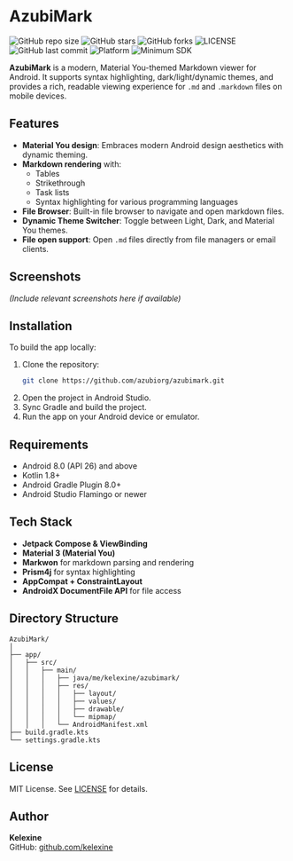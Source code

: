 # AzubiMark

![GitHub repo size](https://img.shields.io/github/repo-size/azubiorg/azubimark)
![GitHub stars](https://img.shields.io/github/stars/azubiorg/azubimark?style=social)
![GitHub forks](https://img.shields.io/github/forks/azubiorg/azubimark?style=social)
![LICENSE](https://img.shields.io/github/license/azubiorg/azubimark)
![GitHub last commit](https://img.shields.io/github/last-commit/azubiorg/azubimark)
![Platform](https://img.shields.io/badge/platform-Android-green)
![Minimum SDK](https://img.shields.io/badge/minSDK-26-blue)

**AzubiMark** is a modern, Material You-themed Markdown viewer for Android. It supports syntax highlighting, dark/light/dynamic themes, and provides a rich, readable viewing experience for `.md` and `.markdown` files on mobile devices.

## Features

- **Material You design**: Embraces modern Android design aesthetics with dynamic theming.
- **Markdown rendering** with:
  - Tables
  - Strikethrough
  - Task lists
  - Syntax highlighting for various programming languages
- **File Browser**: Built-in file browser to navigate and open markdown files.
- **Dynamic Theme Switcher**: Toggle between Light, Dark, and Material You themes.
- **File open support**: Open `.md` files directly from file managers or email clients.

## Screenshots

*(Include relevant screenshots here if available)*

## Installation

To build the app locally:

1. Clone the repository:
   ```bash
   git clone https://github.com/azubiorg/azubimark.git
   ```
2. Open the project in Android Studio.
3. Sync Gradle and build the project.
4. Run the app on your Android device or emulator.

## Requirements

- Android 8.0 (API 26) and above
- Kotlin 1.8+
- Android Gradle Plugin 8.0+
- Android Studio Flamingo or newer

## Tech Stack

- **Jetpack Compose & ViewBinding**
- **Material 3 (Material You)**
- **Markwon** for markdown parsing and rendering
- **Prism4j** for syntax highlighting
- **AppCompat + ConstraintLayout**
- **AndroidX DocumentFile API** for file access

## Directory Structure

```
AzubiMark/
│
├── app/
│   ├── src/
│   │   ├── main/
│   │   │   ├── java/me/kelexine/azubimark/
│   │   │   ├── res/
│   │   │   │   ├── layout/
│   │   │   │   ├── values/
│   │   │   │   ├── drawable/
│   │   │   │   └── mipmap/
│   │   │   └── AndroidManifest.xml
├── build.gradle.kts
└── settings.gradle.kts
```

## License

MIT License. See [LICENSE](LICENSE) for details.

## Author

**Kelexine**  
GitHub: [github.com/kelexine](https://github.com/kelexine)
